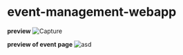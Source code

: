 # event-management-webapp

**preview**
![Capture](https://user-images.githubusercontent.com/45829819/115965510-3bd4e080-a547-11eb-8d61-7c7e31166383.PNG)

**preview of event page**
![asd](https://user-images.githubusercontent.com/45829819/115966002-3d070d00-a549-11eb-9094-f291a1901527.PNG)

